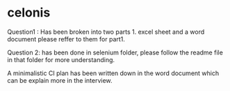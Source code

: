 # celonis
Question1 : Has been broken into two parts 1. excel sheet and a word document please reffer to them for part1.

Question 2: has been done in selenium folder, please follow the readme file in that folder for more understanding.

A minimalistic CI plan has been written down in the word document which can be explain more in the interview.
